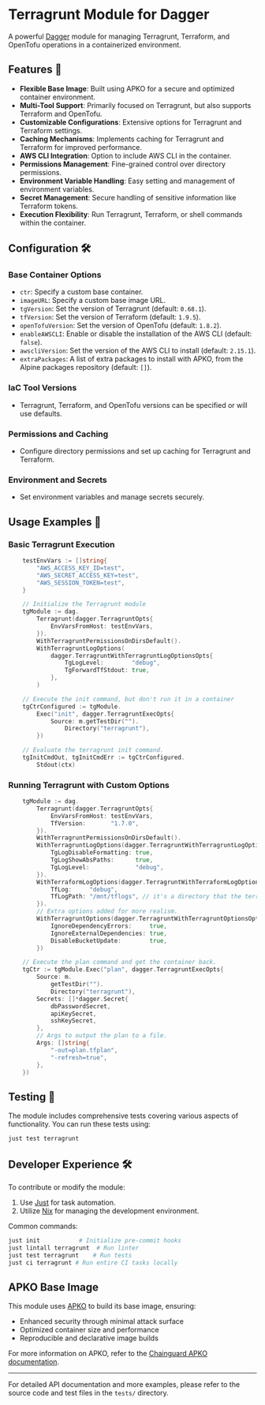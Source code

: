 # Terragrunt Module for Dagger

A powerful [Dagger](https://dagger.io) module for managing Terragrunt, Terraform, and OpenTofu operations in a containerized environment.

## Features 🎨

- **Flexible Base Image**: Built using APKO for a secure and optimized container environment.
- **Multi-Tool Support**: Primarily focused on Terragrunt, but also supports Terraform and OpenTofu.
- **Customizable Configurations**: Extensive options for Terragrunt and Terraform settings.
- **Caching Mechanisms**: Implements caching for Terragrunt and Terraform for improved performance.
- **AWS CLI Integration**: Option to include AWS CLI in the container.
- **Permissions Management**: Fine-grained control over directory permissions.
- **Environment Variable Handling**: Easy setting and management of environment variables.
- **Secret Management**: Secure handling of sensitive information like Terraform tokens.
- **Execution Flexibility**: Run Terragrunt, Terraform, or shell commands within the container.

## Configuration 🛠️

### Base Container Options

- `ctr`: Specify a custom base container.
- `imageURL`: Specify a custom base image URL.
- `tgVersion`: Set the version of Terragrunt (default: `0.68.1`).
- `tfVersion`: Set the version of Terraform (default: `1.9.5`).
- `openTofuVersion`: Set the version of OpenTofu (default: `1.8.2`).
- `enableAWSCLI`: Enable or disable the installation of the AWS CLI (default: `false`).
- `awscliVersion`: Set the version of the AWS CLI to install (default: `2.15.1`).
- `extraPackages`: A list of extra packages to install with APKO, from the Alpine packages repository (default: `[]`).

### IaC Tool Versions

- Terragrunt, Terraform, and OpenTofu versions can be specified or will use defaults.

### Permissions and Caching

- Configure directory permissions and set up caching for Terragrunt and Terraform.

### Environment and Secrets

- Set environment variables and manage secrets securely.

## Usage Examples 🚀

### Basic Terragrunt Execution

```go
	testEnvVars := []string{
		"AWS_ACCESS_KEY_ID=test",
		"AWS_SECRET_ACCESS_KEY=test",
		"AWS_SESSION_TOKEN=test",
	}

	// Initialize the Terragrunt module
	tgModule := dag.
		Terragrunt(dagger.TerragruntOpts{
			EnvVarsFromHost: testEnvVars,
		}).
		WithTerragruntPermissionsOnDirsDefault().
		WithTerragruntLogOptions(
			dagger.TerragruntWithTerragruntLogOptionsOpts{
				TgLogLevel:        "debug",
				TgForwardTfStdout: true,
			},
		)

	// Execute the init command, but don't run it in a container
	tgCtrConfigured := tgModule.
		Exec("init", dagger.TerragruntExecOpts{
			Source: m.getTestDir("").
				Directory("terragrunt"),
		})

	// Evaluate the terragrunt init command.
	tgInitCmdOut, tgInitCmdErr := tgCtrConfigured.
		Stdout(ctx)
```

### Running Terragrunt with Custom Options

```go
	tgModule := dag.
		Terragrunt(dagger.TerragruntOpts{
			EnvVarsFromHost: testEnvVars,
			TfVersion:       "1.7.0",
		}).
		WithTerragruntPermissionsOnDirsDefault().
		WithTerragruntLogOptions(dagger.TerragruntWithTerragruntLogOptionsOpts{
			TgLogDisableFormatting: true,
			TgLogShowAbsPaths:      true,
			TgLogLevel:             "debug",
		}).
		WithTerraformLogOptions(dagger.TerragruntWithTerraformLogOptionsOpts{
			TfLog:     "debug",
			TfLogPath: "/mnt/tflogs", // it's a directory that the terragrunt user owns.
		}).
		// Extra options added for more realism.
		WithTerragruntOptions(dagger.TerragruntWithTerragruntOptionsOpts{
			IgnoreDependencyErrors:     true,
			IgnoreExternalDependencies: true,
			DisableBucketUpdate:        true,
		})

	// Execute the plan command and get the container back.
	tgCtr := tgModule.Exec("plan", dagger.TerragruntExecOpts{
		Source: m.
			getTestDir("").
			Directory("terragrunt"),
		Secrets: []*dagger.Secret{
			dbPasswordSecret,
			apiKeySecret,
			sshKeySecret,
		},
		// Args to output the plan to a file.
		Args: []string{
			"-out=plan.tfplan",
			"-refresh=true",
		},
	})


```

## Testing 🧪

The module includes comprehensive tests covering various aspects of functionality. You can run these tests using:

```bash
just test terragrunt
```

## Developer Experience 🛠️

To contribute or modify the module:

1. Use [Just](https://just.systems) for task automation.
2. Utilize [Nix](https://nixos.org) for managing the development environment.

Common commands:

```bash
just init           # Initialize pre-commit hooks
just lintall terragrunt  # Run linter
just test terragrunt    # Run tests
just ci terragrunt # Run entire CI tasks locally
```

## APKO Base Image

This module uses [APKO](https://github.com/chainguard-dev/apko) to build its base image, ensuring:

- Enhanced security through minimal attack surface
- Optimized container size and performance
- Reproducible and declarative image builds

For more information on APKO, refer to the [Chainguard APKO documentation](https://github.com/chainguard-dev/apko/tree/main/docs).

---

For detailed API documentation and more examples, please refer to the source code and test files in the `tests/` directory.
